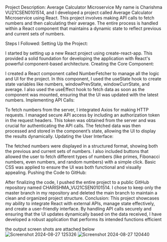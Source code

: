 


Project Description: Average Calculator Microservice
My name is Charishma VU21CSEN0101514, and I developed a project called Average Calculator Microservice using React. This project involves making API calls to fetch numbers and then calculating their average. The entire process is handled within a React component that maintains a dynamic state to reflect previous and current sets of numbers.

Steps I Followed:
Setting Up the Project:

I started by setting up a new React project using create-react-app. This provided a solid foundation for developing the application with React's powerful component-based architecture.
Creating the Core Component:

I created a React component called NumberFetcher to manage all the logic and UI for the project.
In this component, I used the useState hook to create state variables like numbers, windowPrevState, windowCurrState, and average.
I also used the useEffect hook to fetch data as soon as the component was mounted, ensuring that the UI was updated with the latest numbers.
Implementing API Calls:

To fetch numbers from the server, I integrated Axios for making HTTP requests.
I managed secure API access by including an authorization token in the request headers. This token was obtained from the server and was crucial for authenticating the API calls.
The fetched data was then processed and stored in the component’s state, allowing the UI to display the results dynamically.
Updating the User Interface:

The fetched numbers were displayed in a structured format, showing both the previous and current sets of numbers.
I also included buttons that allowed the user to fetch different types of numbers (like primes, Fibonacci numbers, even numbers, and random numbers) with a simple click.
Basic CSS was applied to ensure the UI was both functional and visually appealing.
Pushing the Code to GitHub:

After finalizing the code, I pushed the entire project to a public GitHub repository named CHARISHMA_VU21CSEN0101514.
I chose to keep only the master branch in my repository and deleted the main branch to maintain a clean and organized project structure.
Conclusion:
This project showcases my ability to integrate React with external APIs, manage state effectively, and create a user-friendly interface. By handling API calls securely and ensuring that the UI updates dynamically based on the data received, I have developed a robust application that performs its intended functions efficient

the output screen shots are attached below
![Screenshot 2024-08-27 125326](https://github.com/user-attachments/assets/0a9188a8-866e-4292-b0ea-48b244cd8128)
![Screenshot 2024-08-27 120440](https://github.com/user-attachments/assets/7eba0ab7-f334-4506-bcbc-f27dd6ca8de5)
